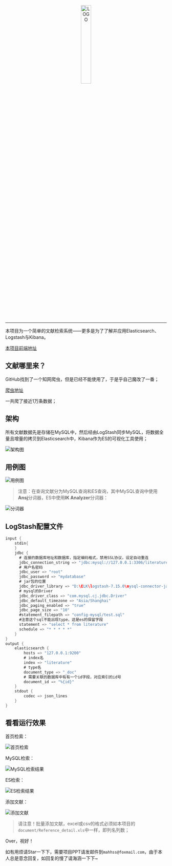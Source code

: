 <div align="center">
    <img src="./document/LOGO.jpg" alt="LOGO" width="25%" />
</div>



---

本项目为一个简单的文献检索系统——更多是为了了解并应用Elasticsearch、Logstash与Kibana。

[本项目前端地址](https://github.com/Mahongsheng/literature-retrieval-front)

## 文献哪里来？

GitHub找到了一个知网爬虫，但是已经不能使用了，于是乎自己魔改了一番；

[爬虫地址](https://github.com/Mahongsheng/cnki-download)

一共爬了接近1万条数据；

## 架构

所有文献数据先是存储在MySQL中，然后经由LogStash同步MySQL，将数据全量且增量的拷贝到Elasticsearch中，Kibana作为ES的可视化工具使用；

![架构图](./document/架构图.png)

## 用例图

![用例图](./document/用例图.png)

> 注意：在查询文献分为MySQL查询和ES查询，其中MySQL查询中使用**Ansj**分词器，ES中使用**IK Analyzer**分词器：

![分词器](./document/分词器.png)

## LogStash配置文件

```java
input {
    stdin{
    }
    jdbc {
      # 连接的数据库地址和数据库，指定编码格式，禁用SSL协议，设定自动重连
      jdbc_connection_string => "jdbc:mysql://127.0.0.1:3306/literature_retrieval?characterEncoding=UTF-8&useSSL=false&autoReconnect=true"
      # 用户名密码
      jdbc_user => "root"
      jdbc_password => "mydatabase"
      # jar包的位置
      jdbc_driver_library => "D:\ELK\logstash-7.15.0\mysql-connector-java-8.0.26.jar"
      # mysql的Driver
      jdbc_driver_class => "com.mysql.cj.jdbc.Driver"
      jdbc_default_timezone => "Asia/Shanghai"
      jdbc_paging_enabled => "true"
      jdbc_page_size => "10"
      #statement_filepath => "config-mysql/test.sql"
      #注意这个sql不能出现type，这是es的保留字段
      statement => "select * from literature"
      schedule => "* * * * *"
    }
}
output {
    elasticsearch {
        hosts => "127.0.0.1:9200"
        # index名
        index => "literature"
        # type名
        document_type => "_doc"
        # 需要关联的数据库中有有一个id字段，对应索引的id号
        document_id => "%{id}"
    }
    stdout {
        codec => json_lines
    }
}
```

## 看看运行效果

首页检索：

![首页检索](./document/首页检索.png)

MySQL检索：

![MySQL检索结果](./document/MySQL检索结果.png)

ES检索：

![ES检索结果](./document/ES检索结果.png)

添加文献：

![添加文献](./document/添加文献.png)

> 请注意！批量添加文献，excel或csv的格式必须如本项目的`document/Reference_detail.xls`中一样，即列名列数；

Over，祝好！

如有用烦请Star一下下，需要项目PPT请发邮件到`mahhss@foxmail.com`，由于本人总是意念回复，如回复的慢了请海涵一下下~

